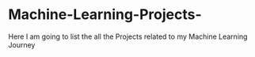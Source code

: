 # Machine-Learning-Projects-
Here I am going to list the all the Projects related to my Machine Learning Journey 
